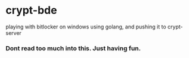 # crypt-bde
playing with bitlocker on windows using golang, and pushing it to crypt-server

### Dont read too much into this.  Just having fun.

